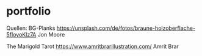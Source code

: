 # portfolio

Quellen: 
BG-Planks
https://unsplash.com/de/fotos/braune-holzoberflache-5fIoyoKlz7A
Jon Moore

The Marigold Tarot
https://www.amritbrarillustration.com/
Amrit Brar
